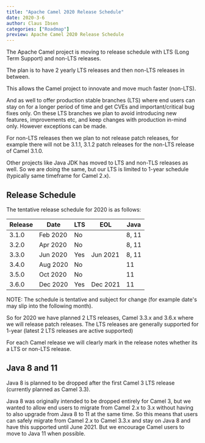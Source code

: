 ```yaml
---
title: "Apache Camel 2020 Release Schedule"
date: 2020-3-6
author: Claus Ibsen
categories: ["Roadmap"]
preview: Apache Camel 2020 Release Schedule
---
```


The Apache Camel project is moving to release schedule with LTS (Long Term Support) and non-LTS releases.

The plan is to have 2 yearly LTS releases and then non-LTS releases in between.

This allows the Camel project to innovate and move much faster (non-LTS).

And as well to offer production stable branches (LTS) where end users can stay on
for a longer period of time and get CVEs and important/critical bug fixes only.
On these LTS branches we plan to avoid introducing new features, improvements etc, and
keep changes with production in-mind only. However exceptions can be made.

For non-LTS releases then we plan to not release patch releases, for example there will
not be 3.1.1, 3.1.2 patch releases for the non-LTS release of Camel 3.1.0.

Other projects like Java JDK has moved to LTS and non-TLS releases as well. So we are doing the same,
but our LTS is limited to 1-year schedule (typically same timeframe for Camel 2.x).

## Release Schedule

The tentative release schedule for 2020 is as follows:

| Release | Date | LTS | EOL | Java | 
|---------|------|-----|-----|------|
| 3.1.0 | Feb 2020 | No |  | 8, 11 |
| 3.2.0 | Apr 2020 | No |  | 8, 11 |
| 3.3.0 | Jun 2020 | Yes | Jun 2021 | 8, 11 |
| 3.4.0 | Aug 2020 | No | | 11 |
| 3.5.0 | Oct 2020 | No | | 11 | 
| 3.6.0 | Dec 2020 | Yes | Dec 2021 | 11 |

NOTE: The schedule is tentative and subject for change
(for example date's may slip into the following month). 

So for 2020 we have planned 2 LTS releases, Camel 3.3.x and 3.6.x where we will release
patch releases. The LTS releases are generally supported for 1-year
(latest 2 LTS releases are active supported)

For each Camel release we will clearly mark in the release notes whether its a LTS or non-LTS release.

## Java 8 and 11

Java 8 is planned to be dropped after the first Camel 3 LTS release (currently
planned as Camel 3.3). 

Java 8 was originally intended to be dropped entirely for Camel 3,
but we wanted to allow end users to migrate from Camel 2.x to 3.x without having
to also upgrade from Java 8 to 11 at the same time. So this means that users
can safely migrate from Camel 2.x to Camel 3.3.x and stay on Java 8 and have this supported
until June 2021. But we encourage Camel users to move to Java 11 when possible.
